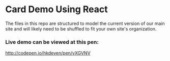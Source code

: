 # Card Demo Using React

The files in this repo are structured to model the current version of our main site and will likely need to be shuffled to fit your own site's organization.

### Live demo can be viewed at this pen:
http://codepen.io/hkdeven/pen/vXGVNV
